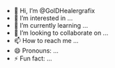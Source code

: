 - 👋 Hi, I’m @GolDHealergrafix
- 👀 I’m interested in ...
- 🌱 I’m currently learning ...
- 💞️ I’m looking to collaborate on ...
- 📫 How to reach me ...
- 😄 Pronouns: ...
- ⚡ Fun fact: ...

<!---
GolDHealergrafix/GolDHealergrafix is a ✨ special ✨ repository because its `README.md` (this file) appears on your GitHub profile.
You can click the Preview link to take a look at your changes.
--->
